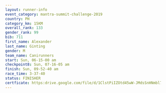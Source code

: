 ```yaml
---
layout: runner-info 
event_category: mantra-summit-challenge-2019 
country: PH
category_km: 15KM 
overall_rank: 133
gender_rank: 99
bib: 711
first_name: Alexander
last_name: Ginting
gender: M
team_name: Canirunners
start: Sun, 06-15-00 am
checkpoint8: Sun, 07-16-05 am
finish: Sun, 09-52-40 am
race_time: 3-37-40
status: FINISHER
certficate: https:drive.google.com/file/d/1ClstPiIZOtd45wW-JMdsSnHNmbl7eWNm/view?usp=sharing
---
```

